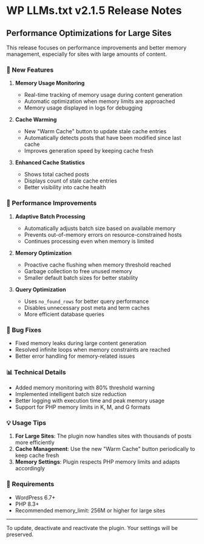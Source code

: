 # WP LLMs.txt v2.1.5 Release Notes

## Performance Optimizations for Large Sites

This release focuses on performance improvements and better memory management, especially for sites with large amounts of content.

### 🚀 New Features

1. **Memory Usage Monitoring**
   - Real-time tracking of memory usage during content generation
   - Automatic optimization when memory limits are approached
   - Memory usage displayed in logs for debugging

2. **Cache Warming**
   - New "Warm Cache" button to update stale cache entries
   - Automatically detects posts that have been modified since last cache
   - Improves generation speed by keeping cache fresh

3. **Enhanced Cache Statistics**
   - Shows total cached posts
   - Displays count of stale cache entries
   - Better visibility into cache health

### 🎯 Performance Improvements

1. **Adaptive Batch Processing**
   - Automatically adjusts batch size based on available memory
   - Prevents out-of-memory errors on resource-constrained hosts
   - Continues processing even when memory is limited

2. **Memory Optimization**
   - Proactive cache flushing when memory threshold reached
   - Garbage collection to free unused memory
   - Smaller default batch sizes for better stability

3. **Query Optimization**
   - Uses `no_found_rows` for better query performance
   - Disables unnecessary post meta and term caches
   - More efficient database queries

### 🐛 Bug Fixes

- Fixed memory leaks during large content generation
- Resolved infinite loops when memory constraints are reached
- Better error handling for memory-related issues

### 📊 Technical Details

- Added memory monitoring with 80% threshold warning
- Implemented intelligent batch size reduction
- Better logging with execution time and peak memory usage
- Support for PHP memory limits in K, M, and G formats

### 💡 Usage Tips

1. **For Large Sites**: The plugin now handles sites with thousands of posts more efficiently
2. **Cache Management**: Use the new "Warm Cache" button periodically to keep cache fresh
3. **Memory Settings**: Plugin respects PHP memory limits and adapts accordingly

### 🔧 Requirements

- WordPress 6.7+
- PHP 8.3+
- Recommended memory_limit: 256M or higher for large sites

---

To update, deactivate and reactivate the plugin. Your settings will be preserved.